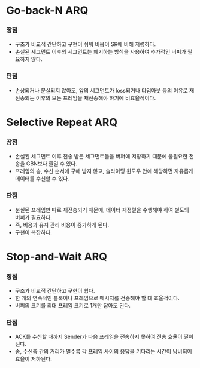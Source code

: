 # Go-back-N ARQ
### 장점
- 구조가 비교적 간단하고 구현이 쉬워 비용이 SR에 비해 저렴하다.
- 손실된 세그먼트 이후의 세그먼트는 폐기하는 방식을 사용하여 추가적인 버퍼가 필요하지 않다.

### 단점
- 손상되거나 분실되지 않아도, 앞의 세그먼트가 loss되거나 타임아웃 등의 이유로 재전송되는 이후의 모든 프레임을 재전송해야 하기에 비효율적이다.

# Selective Repeat ARQ
### 장점
- 손실된 세그먼트 이후 전송 받은 세그먼트들을 버퍼에 저장하기 때문에 불필요한 전송을 GBN보다 줄일 수 있다.
- 프레임의 송, 수신 순서에 구애 받지 않고, 슬라이딩 윈도우 안에 해당하면 자유롭게 데이터를 수신할 수 있다.

### 단점
- 분실된 프레임만 따로  재전송되기 때문에, 데이터 재정렬을 수행해야 하여 별도의 버퍼가 필요하다.
- 즉, 비용과 유지 관리 비용이 증가하게 된다.
- 구현이 복잡하다.

# Stop-and-Wait ARQ
### 장점
- 구조가 비교적 간단하고 구현이 쉽다. 
- 한 개의 연속적인 블록이나 프레임으로 메시지를 전송해야 할 대 효율적이다.
- 버퍼의 크기를 최대 프레임 크기로 1개만 잡아도 된다.

### 단점
- ACK를 수신할 때까지 Sender가 다음 프레임을 전송하지 못하여 전송 효율이 떨어진다.
- 송, 수신측 간의 거리가 멀수록 각 프레임 사이의 응답을 기다리는 시간이 낭비되어 효율이 저하된다.
